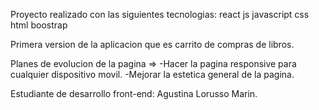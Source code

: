 Proyecto realizado con las siguientes tecnologias: 
              react js
             javascript
               css
               html 
             boostrap
             
Primera version de la aplicacion que es carrito de compras de libros.

Planes de evolucion de la pagina => 
                                      -Hacer la pagina responsive para cualquier dispositivo movil.
                                       -Mejorar la estetica general de la pagina.
   
Estudiante de desarrollo front-end: Agustina Lorusso Marin.
